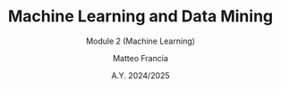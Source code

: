 ---
author: Matteo Francia
title: Machine Learning and Data Mining
subtitle: Module 2 (Machine Learning)
date: A.Y. 2024/2025
format:
  revealjs: 
    footer: "Matteo Francia - Machine Learning"
bibliography: refs.bib
---
